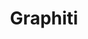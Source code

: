 ---
created: '2025-09-16T15:05:15.651575'
modified: '2025-09-16T19:19:40.885907'
ship_factor: 5
subtype: mcp-servers
tags: []
title: Graphiti
type: tool
version: 1
---